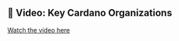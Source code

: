 ## 🎥 Video: Key Cardano Organizations

[Watch the video here](https://desciquark.com/v/organizations)
